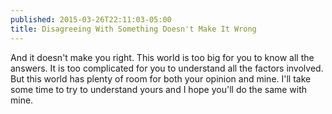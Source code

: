 ```yaml
---
published: 2015-03-26T22:11:03-05:00
title: Disagreeing With Something Doesn't Make It Wrong
---
```

And it doesn't make you right. This world is too big for you to know all the answers. It is too complicated for you to understand all the factors involved. But this world has plenty of room for both your opinion and mine. I'll take some time to try to understand yours and I hope you'll do the same with mine.